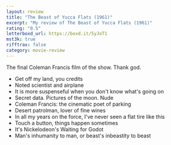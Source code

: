 ```yaml
---
layout: review
title: "The Beast of Yucca Flats (1961)"
excerpt: "My review of The Beast of Yucca Flats (1961)"
rating: "0.5"
letterboxd_url: https://boxd.it/5yJoT1
mst3k: true
rifftrax: false
category: movie-review
---
```


The final Coleman Francis film of the show. Thank god.

- Get off my land, you credits
- Noted scientist and airplane
- It is more suspenseful when you don't know what's going on
- Secret data. Pictures of the moon. Nude
- Coleman Francis: the cinematic poet of parking
- Desert patrolman, lover of fine wines
- In all my years on the force, I've never seen a flat tire like this
- Touch a button, things happen sometimes
- It's Nickelodeon's Waiting for Godot
- Man's inhumanity to man, or beast's inbeastity to beast
